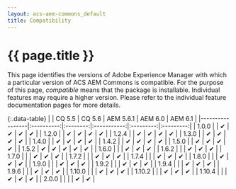 ```yaml
---
layout: acs-aem-commons_default
title: Compatibility
---
```


# {{ page.title }}

This page identifies the versions of Adobe Experience Manager with which a particular version of ACS AEM Commons is compatible. For the purpose of this page, _compatible_ means that the package is installable. Individual features may require a higher version. Please refer to the individual feature documentation pages for more details.

    
{:.data-table}
|                 | CQ 5.5     | CQ 5.6   |  AEM 5.6.1  | AEM 6.0   | AEM 6.1   |
|-----------------|:----------:|:--------:|:-----------:|:---------:|:---------:|
| 1.0.0           |            | &#x2714; | &#x2714;    | &#x2714;  | &#x2714;  |
| 1.2.0           |            | &#x2714; | &#x2714;    | &#x2714;  | &#x2714;  |
| 1.2.4           |            | &#x2714; | &#x2714;    | &#x2714;  | &#x2714;  |
| 1.3.0           |            | &#x2714; | &#x2714;    | &#x2714;  | &#x2714;  |
| 1.4.0           |            | &#x2714; | &#x2714;    | &#x2714;  | &#x2714;  |
| 1.4.2           |            | &#x2714; | &#x2714;    | &#x2714;  | &#x2714;  |
| 1.5.0           |            | &#x2714; | &#x2714;    | &#x2714;  | &#x2714;  |
| 1.5.2           | &#x2714;   | &#x2714; | &#x2714;    | &#x2714;  | &#x2714;  |
| 1.6.0           |            |          | &#x2714;    | &#x2714;  | &#x2714;  |
| 1.6.2           |            |          | &#x2714;    | &#x2714;  | &#x2714;  |
| 1.7.0           |            |          | &#x2714;    | &#x2714;  | &#x2714;  |
| 1.7.2           |            |          | &#x2714;    | &#x2714;  | &#x2714;  |
| 1.7.4           |            |          | &#x2714;    | &#x2714;  | &#x2714;  |
| 1.8.0           |            |          | &#x2714;    | &#x2714;  | &#x2714;  |
| 1.9.0           |            |          | &#x2714;    | &#x2714;  | &#x2714;  |
| 1.9.2           |            |          | &#x2714;    | &#x2714;  | &#x2714;  |
| 1.9.4           |            |          | &#x2714;    | &#x2714;  | &#x2714;  |
| 1.9.6           |            |          | &#x2714;    | &#x2714;  | &#x2714;  |
| 1.10.0          |            |          | &#x2714;    | &#x2714;  | &#x2714;  |
| 1.10.2          |            |          | &#x2714;    | &#x2714;  | &#x2714;  |
| 1.10.4          |            |          | &#x2714;    | &#x2714;  | &#x2714;  |
| 2.0.0           |            |          |             | &#x2714;  | &#x2714;  |
